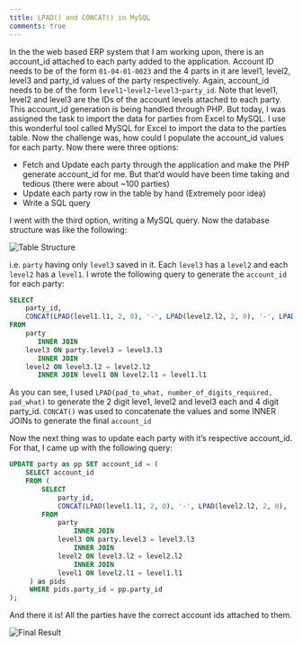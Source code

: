 ```yaml
---
title: LPAD() and CONCAT() in MySQL
comments: true
---
```


In the the web based ERP system that I am working upon, there is an account_id attached to each party added to the application. Account ID needs to be of the form `01-04-01-0023` and the 4 parts in it are level1, level2, level3 and party_id values of the party respectively. Again, account_id needs to be of the form `level1`-`level2`-`level3`-`party_id`. Note that level1, level2 and level3 are the IDs of the account levels attached to each party. This account_id generation is being handled through PHP. But today, I was assigned the task to import the data for parties from Excel to MySQL. I use this wonderful tool called MySQL for Excel to import the data to the parties table. Now the challenge was, how could I populate the account_id values for each party. Now there were three options:

* Fetch and Update each party through the application and make the PHP generate account_id for me. But that’d would have been time taking and tedious (there were about ~100 parties)
* Update each party row in the table by hand (Extremely poor idea)
* Write a SQL query

I went with the third option, writing a MySQL query. Now the database structure was like the following:

![Table Structure](http://i.imgur.com/uwTeg7D.png)

i.e. `party` having only `level3` saved in it. Each `level3` has a `level2` and each `level2` has a `level1`. I wrote the following query to generate the `account_id` for each party:

```sql
SELECT
    party_id,
    CONCAT(LPAD(level1.l1, 2, 0), '-', LPAD(level2.l2, 2, 0), '-', LPAD(level3.l3, 2, 0), '-', LPAD(party.party_id, 4, 0)) as account_id
FROM
    party
       INNER JOIN
    level3 ON party.level3 = level3.l3
       INNER JOIN
    level2 ON level3.l2 = level2.l2
       INNER JOIN level1 ON level2.l1 = level1.l1
```

As you can see, I used `LPAD(pad_to_what, number_of_digits_required, pad_what)` to generate the 2 digit leve1, level2 and level3 each and 4 digit party_id. `CONCAT()` was used to concatenate the  values and some INNER JOINs to generate the final `account_id`

Now the next thing was to update each party with it’s respective account_id. For that, I came up with the following query:

```sql
UPDATE party as pp SET account_id = (
    SELECT account_id
    FROM (
        SELECT
            party_id,
            CONCAT(LPAD(level1.l1, 2, 0), '-', LPAD(level2.l2, 2, 0), '-', LPAD(level3.l3, 2, 0), '-', LPAD(party.party_id, 4, 0)) as account_id
        FROM
            party
                INNER JOIN
            level3 ON party.level3 = level3.l3
                INNER JOIN
            level2 ON level3.l2 = level2.l2
                INNER JOIN
            level1 ON level2.l1 = level1.l1
     ) as pids
     WHERE pids.party_id = pp.party_id
);
```

And there it is! All the parties have the correct account ids attached to them.

![Final Result](http://i.imgur.com/6mZremK.png)

